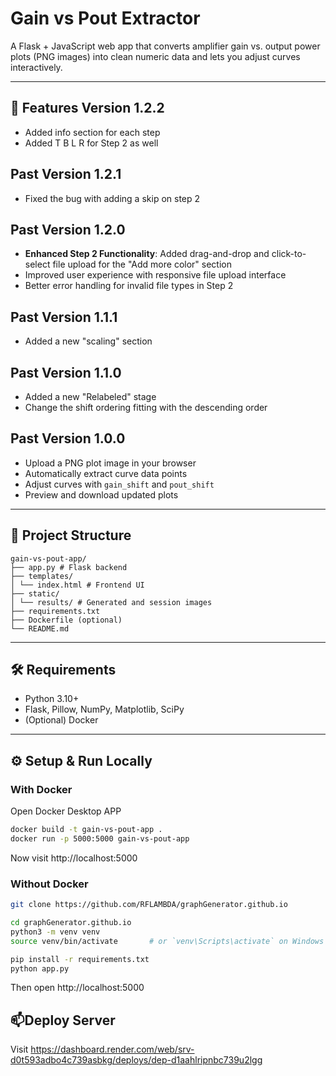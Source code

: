 # Gain vs Pout Extractor

A Flask + JavaScript web app that converts amplifier gain vs. output power plots (PNG images) into clean numeric data and lets you adjust curves interactively.

---
## 🚀 Features Version 1.2.2
    
- Added info section for each step
- Added T B L R for Step 2 as well

## Past Version 1.2.1
    
- Fixed the bug with adding a skip on step 2

## Past Version 1.2.0
    
- **Enhanced Step 2 Functionality**: Added drag-and-drop and click-to-select file upload for the "Add more color" section
- Improved user experience with responsive file upload interface
- Better error handling for invalid file types in Step 2

## Past Version 1.1.1
    
- Added a new "scaling" section

## Past Version 1.1.0
    
- Added a new "Relabeled" stage
- Change the shift ordering fitting with the descending order

## Past Version 1.0.0
    
- Upload a PNG plot image in your browser  
- Automatically extract curve data points  
- Adjust curves with `gain_shift` and `pout_shift`  
- Preview and download updated plots

---

## 📁 Project Structure

```
gain-vs-pout-app/
├── app.py # Flask backend
├── templates/
│ └── index.html # Frontend UI
├── static/
│ └── results/ # Generated and session images
├── requirements.txt
├── Dockerfile (optional)
└── README.md
```

---

## 🛠️ Requirements

- Python 3.10+
- Flask, Pillow, NumPy, Matplotlib, SciPy
- (Optional) Docker

---

## ⚙️ Setup & Run Locally

### With Docker

Open Docker Desktop APP
```bash
docker build -t gain-vs-pout-app .
docker run -p 5000:5000 gain-vs-pout-app
```

Now visit http://localhost:5000

### Without Docker

```bash
git clone https://github.com/RFLAMBDA/graphGenerator.github.io

cd graphGenerator.github.io
python3 -m venv venv
source venv/bin/activate       # or `venv\Scripts\activate` on Windows

pip install -r requirements.txt
python app.py
```

Then open http://localhost:5000

## 📫Deploy Server

Visit https://dashboard.render.com/web/srv-d0t593adbo4c739asbkg/deploys/dep-d1aahlripnbc739u2lgg
